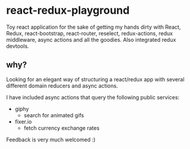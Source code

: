 # react-redux-playground

Toy react application for the sake of getting my hands dirty with React, Redux, react-bootstrap, react-router, reselect, redux-actions, redux middleware, async actions and all the goodies. Also integrated redux devtools.

## why?
Looking for an elegant way of structuring a react/redux app with several different domain reducers and async actions.

I have included async actions that query the following public services: 
* giphy
    * search for animated gifs
* fixer.io 
    * fetch currency exchange rates
    
Feedback is very much welcomed :)